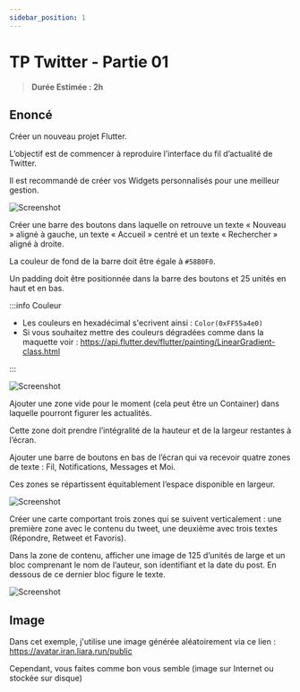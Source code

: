 ```yaml
---
sidebar_position: 1
---
```


# TP Twitter - Partie 01

> **Durée Estimée : 2h**

## Enoncé

Créer un nouveau projet Flutter.

L’objectif est de commencer à reproduire l’interface du fil d’actualité de Twitter.

Il est recommandé de créer vos Widgets personnalisés pour une meilleur gestion.

![Screenshot](img/tp_01_01.png)

Créer une barre des boutons dans laquelle on retrouve un texte
« Nouveau » aligné à gauche, un texte « Accueil » centré et un texte
« Rechercher » aligné à droite.

La couleur de fond de la barre doit être égale à `#58B0F0`.

Un padding doit être positionnée dans la barre des boutons et 25 unités
en haut et en bas.

:::info Couleur

- Les couleurs en hexadécimal s'ecrivent ainsi : `Color(0xFF55a4e0)`
- Si vous souhaitez mettre des couleurs dégradées comme dans la maquette voir : https://api.flutter.dev/flutter/painting/LinearGradient-class.html

:::



![Screenshot](img/tp_01_02.png)

Ajouter une zone vide pour le moment (cela peut être un Container)
dans laquelle pourront figurer les actualités.

Cette zone doit prendre l’intégralité de la hauteur et de la largeur
restantes à l’écran.

Ajouter une barre de boutons en bas de l’écran qui va recevoir quatre
zones de texte : Fil, Notifications, Messages et Moi.

Ces zones se répartissent équitablement l’espace disponible en largeur.

![Screenshot](img/tp_01_03.png)

Créer une carte comportant trois zones qui se suivent verticalement :
une première zone avec le contenu du tweet, une deuxième avec trois
textes (Répondre, Retweet et Favoris).

Dans la zone de contenu, afficher une image de 125 d’unités de large
et un bloc comprenant le nom de l’auteur, son identifiant et la date
du post. En dessous de ce dernier bloc figure le texte.

![Screenshot](img/tp_01_04.png)

## Image 

Dans cet exemple, j'utilise une image générée aléatoirement via ce lien : https://avatar.iran.liara.run/public

Cependant, vous faites comme bon vous semble (image sur Internet ou stockée sur disque)